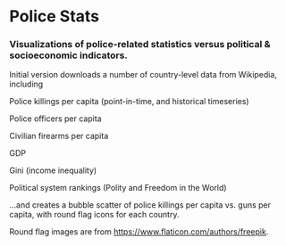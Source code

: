 # **Police Stats**

### Visualizations of police-related statistics versus political & socioeconomic indicators.

Initial version downloads a number of country-level data from Wikipedia, including


Police killings per capita (point-in-time, and historical timeseries)

Police officers per capita

Civilian firearms per capita

GDP

Gini (income inequality)

Political system rankings (Polity and Freedom in the World)


...and creates a bubble scatter of police killings per capita vs. guns per capita, with round flag icons for each country.

Round flag images are from https://www.flaticon.com/authors/freepik.
